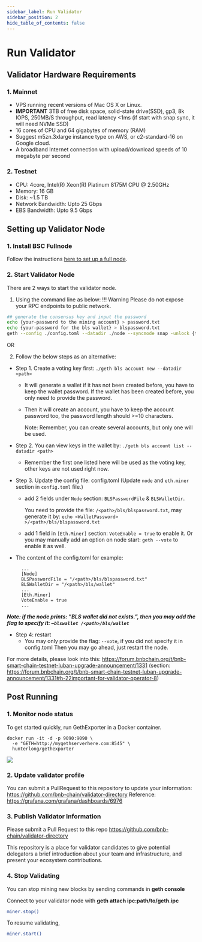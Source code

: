 ```yaml
---
sidebar_label: Run Validator
sidebar_position: 2
hide_table_of_contents: false
---
```

# Run Validator

## Validator Hardware Requirements

### 1. Mainnet
- VPS running recent versions of Mac OS X or Linux.
- **IMPORTANT** 3TB of free disk space, solid-state drive(SSD), gp3, 8k IOPS, 250MB/S throughput, read latency <1ms (if start with snap sync, it will need NVMe SSD)
- 16 cores of CPU and 64 gigabytes of memory (RAM)
- Suggest m5zn.3xlarge instance type on AWS, or c2-standard-16 on Google cloud.
- A broadband Internet connection with upload/download speeds of 10 megabyte per second

### 2. Testnet
- CPU: 4core, Intel(R) Xeon(R) Platinum 8175M CPU @ 2.50GHz
- Memory: 16 GB
- Disk: ~1.5 TB
- Network Bandwidth: Upto 25 Gbps
- EBS Bandwidth: Upto 9.5 Gbps

## Setting up Validator Node

### 1. Install BSC Fullnode

Follow the instructions [here to set up a full node](fullnode.md).

### 2. Start Validator Node

There are 2 ways to start the validator node.

1. Using the command line as below:
!!! Warning
	Please do not expose your RPC endpoints to public network.

```bash
## generate the consensus key and input the password
echo {your-password to the mining account} > password.txt
echo {your-password for the bls wallet} > blspassword.txt
geth --config ./config.toml --datadir ./node --syncmode snap -unlock {the address of your mining account} --password password.txt --blspassword blspassword.txt --mine --vote --allow-insecure-unlock --cache 18000
```
OR

2. Follow the below steps as an alternative:

- Step 1. Create a voting key first: `./geth bls account new --datadir <path>`

  - It will generate a wallet if it has not been created before, you have to keep the wallet password. If the wallet has been created before, you only need to provide the password.
  - Then it will create an account, you have to keep the account password too, the password length should >=10 characters.

    Note: Remember, you can create several accounts, but only one will be used.

- Step 2. You can view keys in the wallet by: `./geth bls account list --datadir <path>`

  - Remember the first one listed here will be used as the voting key, other keys are not used right now.

- Step 3. Update the config file: config.toml (Update `node` and `eth.miner` section in `config.toml` file.)

    - add 2 fields under `Node` section: `BLSPasswordFile` & `BLSWalletDir`.

      You need to provide the file: `/<path>/bls/blspassword.txt`, may generate it by: `echo <WalletPassword> >/<path>/bls/blspassword.txt` 
    - add 1 field in `[Eth.Miner]` section: `VoteEnable = true` to enable it.
      Or you may manually add an option on node start: `geth --vote` to enable it as well.

- The content of the config.toml for example:
  ```
    ...
    [Node]
    BLSPasswordFile = "/<path>/bls/blspassword.txt"
    BLSWalletDir = "/<path>/bls/wallet"
    ...
    [Eth.Miner]
    VoteEnable = true
    ...
  ```

**_Note: if the node prints: "BLS wallet did not exists.",
then you may add the flag to specify it: `–blswallet /<path>/bls/wallet`_**

- Step 4: restart
  - You may only provide the flag: `--vote`, if you did not specify it in config.toml
    Then you may go ahead, just restart the node.

For more details, please look into this: https://forum.bnbchain.org/t/bnb-smart-chain-testnet-luban-upgrade-announcement/1331 (section: https://forum.bnbchain.org/t/bnb-smart-chain-testnet-luban-upgrade-announcement/1331#h-22important-for-validator-operator-8)

## Post Running

### 1. Monitor node status

To get started quickly, run GethExporter in a Docker container.

```
docker run -it -d -p 9090:9090 \
  -e "GETH=http://mygethserverhere.com:8545" \
  hunterlong/gethexporter
```

![](https://grafana.com/api/dashboards/6976/images/4471/image)

### 2. Update validator profile

You can submit a PullRequest to this repository to update your information: <https://github.com/bnb-chain/validator-directory>
Reference: <https://grafana.com/grafana/dashboards/6976>


### 3. Publish Validator Information

Please submit a Pull Request to this repo <https://github.com/bnb-chain/validator-directory>

This repository is a place for validator candidates to give potential delegators a brief introduction about your team and infrastructure, and present your ecosystem contributions.

### 4. Stop Validating

You can stop mining new blocks by sending commands in **geth console**

Connect to your validator node with **geth attach ipc:path/to/geth.ipc**

```bash
miner.stop()
```

To resume validating,
```bash
miner.start()
```

